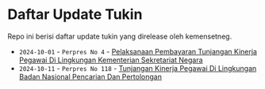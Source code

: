 # Daftar Update Tukin

Repo ini berisi daftar update tukin yang direlease oleh kemensetneg.

- `2024-10-01` - `Perpres No 4` - [Pelaksanaan Pembayaran Tunjangan Kinerja Pegawai Di Lingkungan Kementerian Sekretariat Negara](<File/Salinan Permensesneg 4 Tahun 2024.pdf>)
- `2024-10-11` - `Perpres No 118` - [Tunjangan Kinerja Pegawai Di Lingkungan Badan Nasional Pencarian Dan Pertolongan](<File/Salinan Perpres Nomor 118 Tahun 2024.pdf>)
